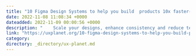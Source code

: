 ```yaml
---
title: "10 Figma Design Systems to help you build ‍ products 10x faster⚡️⚡️"
date: 2022-11-08 11:08:34 +0000
dateadded: 2022-11-09 00:00:56 +0000
description: "    Scale your designs, enhance consistency and reduce tech debt.  Continue reading on UX Planet »  "
link: "https://uxplanet.org/10-figma-design-systems-to-help-you-build-products-10x-faster-24e45ee33e71?source=rss----819cc2aaeee0---4"
category:
directory: _directory/ux-planet.md
---
```

